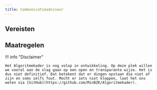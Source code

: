 ```yaml
---
title: Communicatieadviseur
---
```


## Vereisten

<!-- list_vereisten rollen/communicatieadviseur no-rol -->

## Maatregelen

<!-- list_maatregelen rollen/communicatieadviseur no-rol -->

!!! info "Disclaimer"

    Het Algoritmekader is nog volop in ontwikkeling. Op deze plek willen we vooral aan de slag gaan op een open en transparante wijze. Het is dus niet definitief. Dat betekent dat er dingen opstaan die niet af zijn en soms zelfs fout. Mocht er iets niet kloppen, laat het ons weten via [GitHub](https://github.com/MinBZK/Algoritmekader).